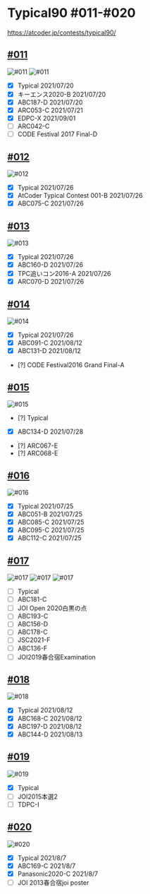 # Typical90  #011-#020
https://atcoder.jp/contests/typical90/


## [#011](https://atcoder.jp/contests/typical90/tasks/typical90_k)
![#011](https://github.com/E869120/kyopro_educational_90/blob/main/editorial/011-01.jpg)
![#011](https://github.com/E869120/kyopro_educational_90/blob/main/editorial/011-02.jpg)
- [x] Typical           2021/07/20
- [x] キーエンス2020-B     2021/07/20
- [x] ABC187-D          2021/07/20
- [x] ARC053-C          2021/07/21
- [x] EDPC-X            2021/09/01
- [ ] ARC042-C
- [ ] CODE Festival 2017 Final-D

## [#012](https://atcoder.jp/contests/typical90/tasks/typical90_l)
![#012](https://github.com/E869120/kyopro_educational_90/blob/main/editorial/012.jpg)
- [x] Typical       2021/07/26
- [x] AtCoder Typical Contest 001-B 2021/07/26
- [x] ABC075-C      2021/07/26

## [#013](https://atcoder.jp/contests/typical90/tasks/typical90_m)
![#013](https://github.com/E869120/kyopro_educational_90/blob/main/editorial/013.jpg)
- [x] Typical           2021/07/26
- [x] ABC160-D          2021/07/26
- [x] TPC追いコン2016-A   2021/07/26
- [x] ARC070-D          2021/07/26

## [#014](https://atcoder.jp/contests/typical90/tasks/typical90_n)
![#014](https://github.com/E869120/kyopro_educational_90/blob/main/editorial/014.jpg)
- [x] Typical           2021/07/26
- [x] ABC091-C          2021/08/12
- [x] ABC131-D          2021/08/12
- [?] CODE Festival2016 Grand Final-A

## [#015](https://atcoder.jp/contests/typical90/tasks/typical90_o)
![#015](https://github.com/E869120/kyopro_educational_90/blob/main/editorial/015.jpg)
- [?] Typical
- [x] ABC134-D  2021/07/28
- [?] ARC067-E
- [?] ARC068-E

## [#016](https://atcoder.jp/contests/typical90/tasks/typical90_p)
![#016](https://github.com/E869120/kyopro_educational_90/blob/main/editorial/016.jpg)
- [x] Typical       2021/07/25
- [x] ABC051-B      2021/07/25
- [x] ABC085-C      2021/07/25
- [x] ABC095-C      2021/07/25
- [x] ABC112-C      2021/07/25

## [#017](https://atcoder.jp/contests/typical90/tasks/typical90_q)
![#017](https://github.com/E869120/kyopro_educational_90/blob/main/editorial/017-01.jpg)
![#017](https://github.com/E869120/kyopro_educational_90/blob/main/editorial/017-02.jpg)
![#017](https://github.com/E869120/kyopro_educational_90/blob/main/editorial/017-03.jpg)
- [ ] Typical
- [ ] ABC181-C
- [ ] JOI Open 2020白黒の点
- [ ] ABC193-C
- [ ] ABC156-D
- [ ] ABC178-C
- [ ] JSC2021-F
- [ ] ABC136-F
- [ ] JOI2019春合宿Examination

## [#018](https://atcoder.jp/contests/typical90/tasks/typical90_r)
![#018](https://github.com/E869120/kyopro_educational_90/blob/main/editorial/018.jpg)
- [x] Typical   2021/08/12
- [x] ABC168-C  2021/08/12
- [x] ABC197-D  2021/08/12
- [x] ABC144-D  2021/08/13

## [#019](https://atcoder.jp/contests/typical90/tasks/typical90_s)
![#019](https://github.com/E869120/kyopro_educational_90/blob/main/editorial/019.jpg)
- [x] Typical
- [ ] JOI2015本選2
- [ ] TDPC-I

## [#020](https://atcoder.jp/contests/typical90/tasks/typical90_t)
![#020](https://github.com/E869120/kyopro_educational_90/blob/main/editorial/020.jpg)
- [x] Typical   2021/8/7
- [x] ABC169-C  2021/8/7
- [x] Panasonic2020-C   2021/8/7
- [ ] JOI 2013春合宿joi poster
